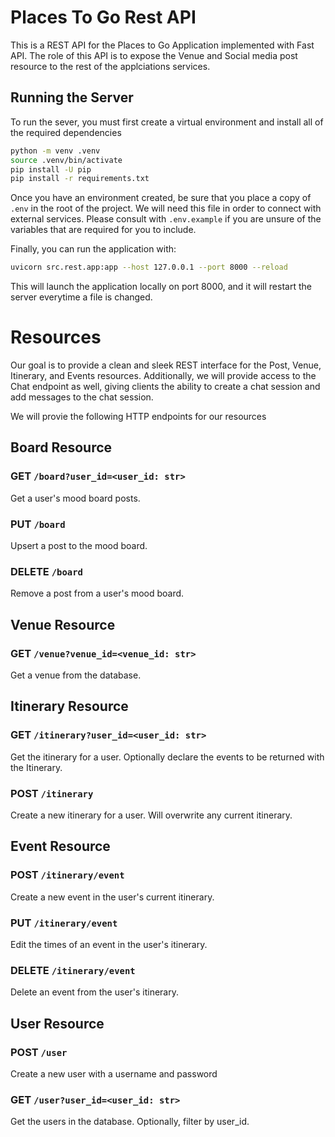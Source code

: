# Places To Go Rest API

This is a REST API for the Places to Go Application implemented with Fast API.
The role of this API is to expose the Venue and Social media post resource to
the rest of the applciations services.

## Running the Server

To run the sever, you must first create a virtual environment and install all of
the required dependencies

```bash
python -m venv .venv
source .venv/bin/activate
pip install -U pip
pip install -r requirements.txt
```

Once you have an environment created, be sure that you place a copy of `.env` in
the root of the project. We will need this file in order to connect with
external services. Please consult with `.env.example` if you are unsure of the
variables that are required for you to include.

Finally, you can run the application with:

```bash
uvicorn src.rest.app:app --host 127.0.0.1 --port 8000 --reload
```

This will launch the application locally on port 8000, and it will restart the
server everytime a file is changed.

# Resources

Our goal is to provide a clean and sleek REST interface for the Post, Venue,
Itinerary, and Events resources. Additionally, we will provide access to the
Chat endpoint as well, giving clients the ability to create a chat session and
add messages to the chat session.

We will provie the following HTTP endpoints for our resources

## Board Resource

### GET `/board?user_id=<user_id: str>`

Get a user's mood board posts.

### PUT `/board`

Upsert a post to the mood board.

### DELETE `/board`

Remove a post from a user's mood board.

## Venue Resource

### GET `/venue?venue_id=<venue_id: str>`

Get a venue from the database.

## Itinerary Resource

### GET `/itinerary?user_id=<user_id: str>`

Get the itinerary for a user. Optionally declare the events to be returned with
the Itinerary.

### POST `/itinerary`

Create a new itinerary for a user. Will overwrite any current itinerary.

## Event Resource

### POST `/itinerary/event`

Create a new event in the user's current itinerary.

### PUT `/itinerary/event`

Edit the times of an event in the user's itinerary.

### DELETE `/itinerary/event`

Delete an event from the user's itinerary.

## User Resource

### POST `/user`

Create a new user with a username and password

### GET `/user?user_id=<user_id: str>`

Get the users in the database. Optionally, filter by user_id.
